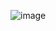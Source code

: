 ![image](https://user-images.githubusercontent.com/72970232/204115151-656202ef-7260-47cd-8137-d4a81e19d678.png)

